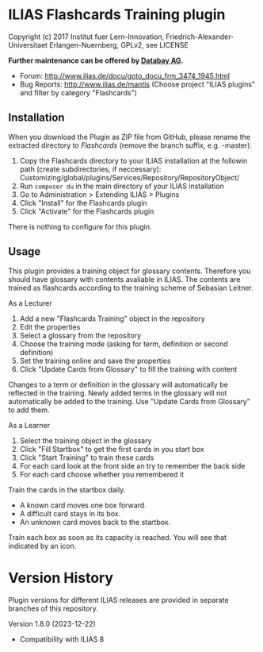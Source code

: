 ILIAS Flashcards Training plugin
================================

Copyright (c) 2017 Institut fuer Lern-Innovation, Friedrich-Alexander-Universitaet Erlangen-Nuernberg, GPLv2, see LICENSE

**Further maintenance can be offered by [Databay AG](https://www.databay.de).**

- Forum: http://www.ilias.de/docu/goto_docu_frm_3474_1945.html
- Bug Reports: http://www.ilias.de/mantis (Choose project "ILIAS plugins" and filter by category "Flashcards")

Installation
------------
When you download the Plugin as ZIP file from GitHub, please rename the extracted directory to *Flashcards*
(remove the branch suffix, e.g. -master).

1. Copy the Flashcards directory to your ILIAS installation at the followin path (create subdirectories, if neccessary):
Customizing/global/plugins/Services/Repository/RepositoryObject/
2. Run `composer du` in the main directory of your ILIAS installation
3. Go to Administration > Extending ILIAS > Plugins
3. Click "Install" for the Flashcards plugin
4. Click "Activate" for the Flashcards plugin

There is nothing to configure for this plugin.

Usage
-----
This plugin provides a training object for glossary contents.
Therefore you should have glossary with contents avaliable in ILIAS. 
The contents are trained as flashcards according to the training scheme of Sebasian Leitner.

As a Lecturer

1. Add a new "Flashcards Training" object in the repository
2. Edit the properties 
3. Select a glossary from the repository
4. Choose the training mode (asking for term, definition or second definition)
5. Set the training online and save the properties
6. Click "Update Cards from Glossary" to fill the training with content

Changes to a term or definition in the glossary will automatically be reflected in the training.
Newly added terms in the glossary will not automatically be added to the training.
Use "Update Cards from Glossary" to add them.

As a Learner

1. Select the training object in the glossary
2. Click "Fill Startbox" to get the first cards in you start box
3. Click "Start Training" to train these cards
4. For each card look at the front side an try to remember the back side
5. For each card choose whether you remembered it

Train the cards in the startbox daily.

* A known card moves one box forward.
* A difficult card stays in its box.
* An unknown card moves back to the startbox.

Train each box as soon as its capacity is reached. You will see that indicated by an icon.

Version History
===============

Plugin versions for different ILIAS releases are provided in separate branches of this repository.

Version 1.8.0 (2023-12-22)
* Compatibility with ILIAS 8

